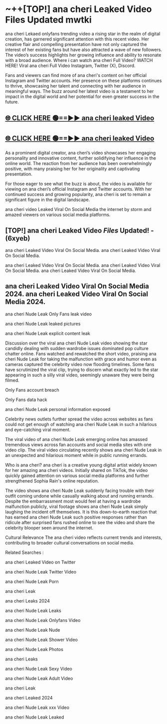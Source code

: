 # ~++[TOP!] ana cheri Leaked Video Files Updated mwtki

 ana cheri Lekaed onlyfans trending video a rising star in the realm of digital creation, has garnered significant attention with this recent video. Her creative flair and compelling presentation have not only captured the interest of her existing fans but have also attracted a wave of new followers. The video’s success highlights her growing influence and ability to resonate with a broad audience.
Where i can watch  ana cheri Full Video? WATCH HERE! Viral  ana cheri Full Video Instagram, Twitter (X), Discord.


Fans and viewers can find more of  ana cheri's content on her official Instagram and Twitter accounts. Her presence on these platforms continues to thrive, showcasing her talent and connecting with her audience in meaningful ways. The buzz around her latest video is a testament to her impact in the digital world and her potential for even greater success in the future.


## [🌐 CLICK HERE 🟢==►►  ana cheri leaked Video ](https://onlyclips.site?title=ana_cheri&ref=git)

## [🌐 CLICK HERE 🟢==►►  ana cheri leaked Video ](https://onlyclips.site?title=ana_cheri&ref=git)


As a prominent digital creator,  ana cheri’s video showcases her engaging personality and innovative content, further solidifying her influence in the online world. The reaction from her audience has been overwhelmingly positive, with many praising her for her originality and captivating presentation.

For those eager to see what the buzz is about, the video is available for viewing on  ana cheri’s official Instagram and Twitter accounts. With her continued success and growing popularity,  ana cheri is set to remain a significant figure in the digital landscape.


  ana cheri video Leaked Viral On Social Media the internet by storm and amazed viewers on various social media platforms.


## [TOP!]  ana cheri Leaked Video *Files* Updated! - (6xyeb) 

 ana cheri Leaked Video Viral On Social Media. ana cheri Leaked Video Viral On Social Media.

 ana cheri Leaked Video Viral On Social Media. ana cheri Leaked Video Viral On Social Media. ana cheri Leaked Video Viral On Social Media.


##  ana cheri Leaked Video Viral On Social Media 2024. ana cheri Leaked Video Viral On Social Media 2024.
 ana cheri Nude Leak Only Fans leak video

 ana cheri Nude Leak leaked pictures

 ana cheri Nude Leak explicit content leak

Discussion over the viral  ana cheri Nude Leak video showing the star candidly dealing with sudden wardrobe issues dominated pop culture chatter online. Fans watched and rewatched the short video, praising  ana cheri Nude Leak for taking the malfunction with grace and humor even as cameras captured the celebrity video now flooding timelines. Some fans have scrutinized the viral clip, trying to discern what exactly led to the star appearing in such a silly viral video, seemingly unaware they were being filmed.


Only Fans account breach

Only Fans data hack

 ana cheri Nude Leak personal information exposed

Celebrity news outlets further spread the video across websites as fans could not get enough of watching  ana cheri Nude Leak in such a hilarious and eye-catching viral moment.


The viral video of  ana cheri Nude Leak emerging online has amassed tremendous views across fan accounts and social media sites with one video clip. The viral video circulating recently shows  ana cheri Nude Leak in an unexpected and hilarious moment while in public running errands.


Who is  ana cheri?  ana cheri is a creative young digital artist widely known for her amazing  ana cheri videos. Initially shared on TikTok, the video quickly gained attention on various social media platforms and further strengthened Sophia Rain's online reputation.

The video shows  ana cheri Nude Leak suddenly facing trouble with their outfit coming undone while casually walking about and running errands. Despite the embarrassment most would feel at having a wardrobe malfunction publicly, viral footage shows  ana cheri Nude Leak simply laughing the incident off themselves. It is this down-to-earth reaction that has earned  ana cheri Nude Leak such positive responses rather than ridicule after surprised fans rushed online to see the video and share the celebrity blooper seen around the internet.

Cultural Relevance The  ana cheri video reflects current trends and interests, contributing to broader cultural conversations on social media.

Related Searches :

 ana cheri Leaked Video on Twitter

 ana cheri Nude Leak Twitter Video

 ana cheri Nude Leak Porn

 ana cheri Leak 

 ana cheri Leaks 2024

 ana cheri Nude Leak Leaks

 ana cheri Nude Leak Onlyfans Video

 ana cheri Nude Leak Nude

 ana cheri Nude Leak Shower Video

 ana cheri Nude Leak Photos

 ana cheri Leaks

 ana cheri Nude Leak Sexy Video

 ana cheri Nude Leak Adult Video

 ana cheri Leak

 ana cheri Leaked 2024

 ana cheri Nude Leak xxx Video

 ana cheri Nude Leak Leaked